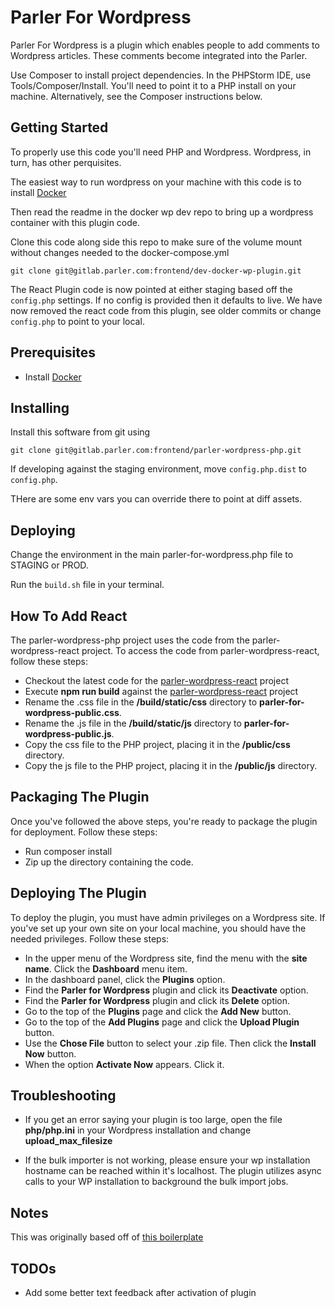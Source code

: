 # Parler For Wordpress
Parler For Wordpress is a plugin which enables people to add comments to Wordpress articles.
These comments become integrated into the Parler.

Use Composer to install project dependencies. In the PHPStorm IDE, use Tools/Composer/Install. You'll
need to point it to a PHP install on your machine. Alternatively, see the Composer instructions below.

Getting Started
---------------
To properly use this code you'll need PHP and Wordpress. Wordpress, in turn, has other perquisites.

The easiest way to run wordpress on your machine with this code is to install [Docker](https://docker.io)

Then read the readme in the docker wp dev repo to bring up a wordpress container with this plugin code. 

Clone this code along side this repo to make sure of the volume mount without changes needed to the docker-compose.yml

`git clone git@gitlab.parler.com:frontend/dev-docker-wp-plugin.git`

The React Plugin code is now pointed at either staging based off the `config.php` settings.
If no config is provided then it defaults to live.
We have now removed the react code from this plugin, see older commits or change `config.php` to point to your local.

Prerequisites
----------

* Install [Docker](https://docker.io)

Installing 
----------
Install this software from git using 

````
git clone git@gitlab.parler.com:frontend/parler-wordpress-php.git
````

If developing against the staging environment, move `config.php.dist` to `config.php`.

THere are some env vars you can override there to point at diff assets.

Deploying
---------

Change the environment in the main parler-for-wordpress.php file to STAGING or PROD.

Run the `build.sh` file in your terminal.

How To Add React
----------------
The parler-wordpress-php project uses the code from the parler-wordpress-react project. 
To access the code from parler-wordpress-react, follow these steps:

* Checkout the latest code for the <u>parler-wordpress-react</u> project
* Execute <b>npm run build</b> against the <u>parler-wordpress-react</u> project
* Rename the .css file in the <b>/build/static/css</b> directory to <b>parler-for-wordpress-public.css</b>.
* Rename the .js file in the <b>/build/static/js</b> directory to <b>parler-for-wordpress-public.js</b>.
* Copy the css file to the PHP project, placing it in the <b>/public/css</b> directory.
* Copy the js file to the PHP project, placing it in the <b>/public/js</b> directory.

Packaging The Plugin
--------------------
 Once you've followed the above steps, you're ready to package the plugin for deployment. Follow these steps:
* Run composer install
* Zip up the directory containing the code.
 
Deploying The Plugin
--------------------
To deploy the plugin, you must have admin privileges on a Wordpress site. If you've set up your
own site on your local machine, you should have the needed privileges. Follow these steps:

* In the upper menu of the Wordpress site, find the menu with the <b>site name</b>. Click the <b>Dashboard</b> menu item.
* In the dashboard panel, click the <b>Plugins</b> option.
* Find the <b>Parler for Wordpress</b> plugin and click its <b>Deactivate</b> option.
* Find the <b>Parler for Wordpress</b> plugin and click its <b>Delete</b> option.
* Go to the top of the <b>Plugins</b> page and click the <b>Add New</b> button.
* Go to the top of the <b>Add Plugins</b> page and click the <b>Upload Plugin</b> button.
* Use the <b>Chose File</b> button to select your .zip file. Then click the <b>Install Now</b> button.
* When the option <b>Activate Now</b> appears. Click it.

Troubleshooting
----------------
* If you get an error saying your plugin is too large, open the file <b>php/php.ini</b> in your
 Wordpress installation and change <b>upload_max_filesize</b>

* If the bulk importer is not working, please ensure your wp installation hostname can be reached within it's localhost. The plugin utilizes async calls to your WP installation to background the bulk import jobs.

Notes
-----
This was originally based off of [this boilerplate](https://github.com/tommcfarlin/WordPress-Plugin-Boilerplate)

TODOs
-----
 * Add some better text feedback after activation of plugin